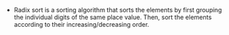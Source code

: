 * Radix sort is a sorting algorithm that sorts the elements by first grouping the
 individual digits of the same place value. Then, sort the elements according to 
 their increasing/decreasing order.